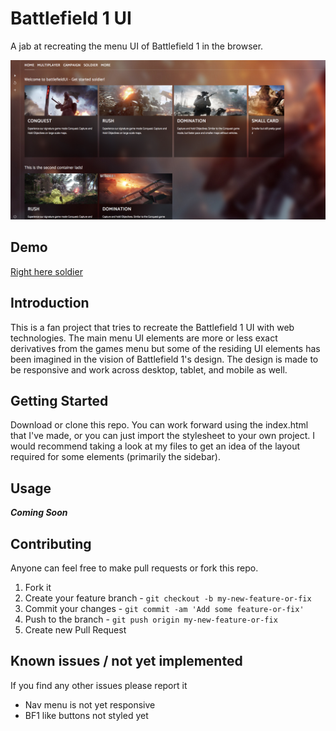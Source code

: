 # Battlefield 1 UI
A jab at recreating the menu UI of Battlefield 1 in the browser.

![battlefield1UI](https://raw.githubusercontent.com/lasseborly/images_rep/master/bf1_01.png)

## Demo
[Right here soldier](https://arth101.github.io/battlefield1UI/)

## Introduction
This is a fan project that tries to recreate the Battlefield 1 UI with web technologies. The main menu UI elements are more or less exact derivatives from the games menu but some of the residing UI elements has been imagined in the vision of Battlefield 1's design. The design is made to be responsive and work across desktop, tablet, and mobile as well.

## Getting Started
Download or clone this repo. You can work forward using the index.html that I've made, or you can just import the stylesheet to your own project. I would recommend taking a look at my files to get an idea of the layout required for some elements (primarily the sidebar).

## Usage
___Coming Soon___

## Contributing
Anyone can feel free to make pull requests or fork this repo.

1. Fork it
2. Create your feature branch - `git checkout -b my-new-feature-or-fix`
3. Commit your changes - `git commit -am 'Add some feature-or-fix'`
4. Push to the branch - `git push origin my-new-feature-or-fix`
5. Create new Pull Request

## Known issues / not yet implemented
If you find any other issues please report it

* Nav menu is not yet responsive
* BF1 like buttons not styled yet
